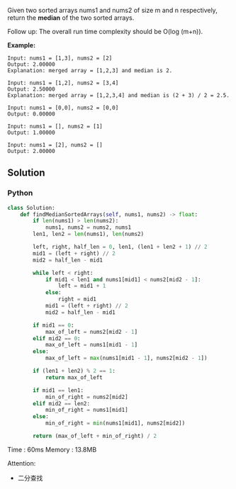 Given two sorted arrays nums1 and nums2 of size m and n respectively, return the **median** of the two sorted arrays.

Follow up: The overall run time complexity should be O(log (m+n)).


**Example:**
```
Input: nums1 = [1,3], nums2 = [2]
Output: 2.00000
Explanation: merged array = [1,2,3] and median is 2.

Input: nums1 = [1,2], nums2 = [3,4]
Output: 2.50000
Explanation: merged array = [1,2,3,4] and median is (2 + 3) / 2 = 2.5.

Input: nums1 = [0,0], nums2 = [0,0]
Output: 0.00000

Input: nums1 = [], nums2 = [1]
Output: 1.00000

Input: nums1 = [2], nums2 = []
Output: 2.00000
```

## Solution

### Python

```python
class Solution:
    def findMedianSortedArrays(self, nums1, nums2) -> float:
        if len(nums1) > len(nums2):
            nums1, nums2 = nums2, nums1
        len1, len2 = len(nums1), len(nums2)

        left, right, half_len = 0, len1, (len1 + len2 + 1) // 2
        mid1 = (left + right) // 2
        mid2 = half_len - mid1

        while left < right:
            if mid1 < len1 and nums1[mid1] < nums2[mid2 - 1]:
                left = mid1 + 1
            else:
                right = mid1
            mid1 = (left + right) // 2
            mid2 = half_len - mid1

        if mid1 == 0:
            max_of_left = nums2[mid2 - 1]
        elif mid2 == 0:
            max_of_left = nums1[mid1 - 1]
        else:
            max_of_left = max(nums1[mid1 - 1], nums2[mid2 - 1])

        if (len1 + len2) % 2 == 1:
            return max_of_left

        if mid1 == len1:
            min_of_right = nums2[mid2]
        elif mid2 == len2:
            min_of_right = nums1[mid1]
        else:
            min_of_right = min(nums1[mid1], nums2[mid2])

        return (max_of_left + min_of_right) / 2

```

Time : 60ms
Memory : 13.8MB

Attention:
- 二分查找


